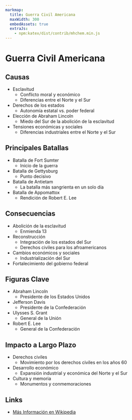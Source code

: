 ```yaml
---
markmap:
  title: Guerra Civil Americana
  maxWidth: 300
  embedAssets: true
  extraJs:
    - npm:katex/dist/contrib/mhchem.min.js
---
```

# Guerra Civil Americana

## Causas
- Esclavitud
  - Conflicto moral y económico
  - Diferencias entre el Norte y el Sur
- Derechos de los estados
  - Autonomía estatal vs. poder federal
- Elección de Abraham Lincoln
  - Miedo del Sur de la abolición de la esclavitud
- Tensiones económicas y sociales
  - Diferencias industriales entre el Norte y el Sur

## Principales Batallas
- Batalla de Fort Sumter
  - Inicio de la guerra
- Batalla de Gettysburg
  - Punto decisivo
- Batalla de Antietam
  - La batalla más sangrienta en un solo día
- Batalla de Appomattox
  - Rendición de Robert E. Lee

## Consecuencias
- Abolición de la esclavitud
  - Enmienda 13
- Reconstrucción
  - Integración de los estados del Sur
  - Derechos civiles para los afroamericanos
- Cambios económicos y sociales
  - Industrialización del Sur
- Fortalecimiento del gobierno federal

## Figuras Clave
- Abraham Lincoln
  - Presidente de los Estados Unidos
- Jefferson Davis
  - Presidente de la Confederación
- Ulysses S. Grant
  - General de la Unión
- Robert E. Lee
  - General de la Confederación

## Impacto a Largo Plazo
- Derechos civiles
  - Movimiento por los derechos civiles en los años 60
- Desarrollo económico
  - Expansión industrial y económica del Norte y el Sur
- Cultura y memoria
  - Monumentos y conmemoraciones

## Links
- [Más Información en Wikipedia](https://es.wikipedia.org/wiki/Guerra_de_Secesión)